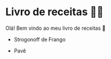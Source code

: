 # Livro de receitas :man_cook:

Olá! Bem vindo ao meu livro de receitas :cake:

- Strogonoff de Frango

- Pavê
